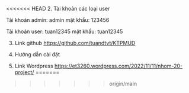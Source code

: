
<<<<<<< HEAD
2. Tài khoản các loại user

   Tài khoản admin: admin    mật khẩu: 123456

   Tài khoản user:  tuan12345  mật khẩu: tuan12345

3. Link github
https://github.com/tuandtvt/KTPMUD

4. Hướng dẫn cài đặt

5. Link Wordpress 
https://et3260.wordpress.com/2022/11/11/nhom-20-project/
=======
>>>>>>> origin/main
